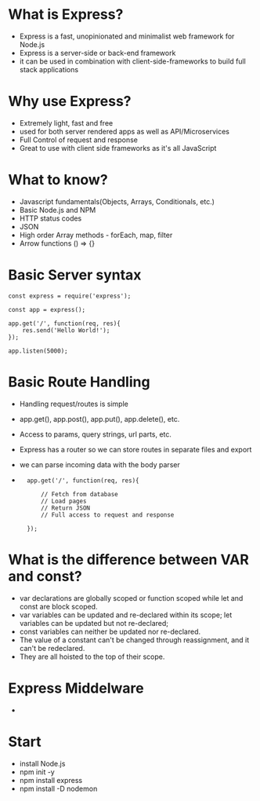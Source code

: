 # What is Express?
- Express is a fast, unopinionated and minimalist web framework for Node.js
- Express is a server-side or back-end framework
- it can be used in combination with client-side-frameworks to build full stack applications

# Why use Express?
- Extremely light, fast and free
- used for both server rendered apps as well as API/Microservices
- Full Control of request and response
- Great to use with client side frameworks as it's all JavaScript

# What to know?
- Javascript fundamentals(Objects, Arrays, Conditionals, etc.)
- Basic Node.js and NPM
- HTTP status codes
- JSON
- High order Array methods - forEach, map, filter
- Arrow functions () => {}

# Basic Server syntax
    const express = require('express');

    const app = express();

    app.get('/', function(req, res){
        res.send('Hello World!');
    });

    app.listen(5000);

# Basic Route Handling
- Handling request/routes is simple
- app.get(), app.post(), app.put(), app.delete(), etc.
- Access to params, query strings, url parts, etc.
- Express has a router so we can store routes in separate files and export
- we can parse incoming data with the body parser

-   
        app.get('/', function(req, res){

            // Fetch from database
            // Load pages
            // Return JSON
            // Full access to request and response
    
        });
        
# What is the difference between VAR and const?
- var declarations are globally scoped or function scoped while let and const are block scoped. 
- var variables can be updated and re-declared within its scope; let variables can be updated but not re-declared; 
- const variables can neither be updated nor re-declared. 
- The value of a constant can't be changed through reassignment, and it can't be redeclared.
- They are all hoisted to the top of their scope.

# Express Middelware
- 

# Start
- install Node.js
- npm init -y
- npm install express
- npm install -D nodemon